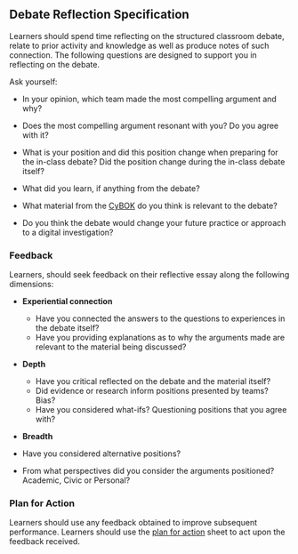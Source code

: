 ## Debate Reflection Specification
Learners should spend time reflecting on the structured classroom debate, relate to prior activity and knowledge as well as produce notes of such connection. The following questions are designed to support you in reflecting on the debate.

Ask yourself:

* In your opinion, which team made the most compelling argument and why?

* Does the most compelling argument resonant with you? Do you agree with it?

* What is your position and did this position change when preparing for the in-class debate? Did the position change during the in-class debate itself?

* What did you learn, if anything from the debate?

* What material from the [CyBOK](https://www.cybok.org/media/downloads/Forensics_v1.0.1.pdf) do you think is relevant to the debate?

* Do you think the debate would change your future practice or approach to a digital investigation?

### Feedback
Learners, should seek feedback on their reflective essay along the following dimensions:

* **Experiential connection**
  * Have you connected the answers to the questions to experiences in the debate itself?
  * Have you providing explanations as to why the arguments made are relevant to the material being discussed?


* **Depth**
  * Have you critical reflected on the debate and the material itself?
  * Did evidence or research inform positions presented by teams? Bias?
  * Have you considered what-ifs? Questioning positions that you agree with?


* **Breadth**
 * Have you considered alternative positions?
 * From what perspectives did you consider the arguments positioned? Academic, Civic or Personal?

### Plan for Action
Learners should use any feedback obtained to improve subsequent performance. Learners should use the [plan for action](/planForAction.html) sheet to act upon the feedback received.
